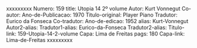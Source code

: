 xxxxxxxxx
Numero: 159
title: Utopia 14 2º volume
Autor: Kurt Vonnegut
Co-autor: 
Ano-de-Publicacao: 1970
Titulo-original: Player Piano
Tradutor: Eurico da Fonseca
Co-tradutor: 
Ano-de-edicao: 1952
alias: Kurt-Vonnegut
Autor2-alias: 
Tradutor1-alias: Eurico-da-Fonseca
Tradutor2-alias: 
Titulo-link: 159-Utopia-14-2-volume
Capa: Lima de Freitas
pags: 180
Capa-link: Lima-de-Freitas
xxxxxxxxx